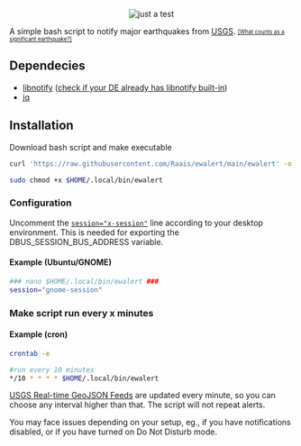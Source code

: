 <p align="center">
  <img src="https://user-images.githubusercontent.com/64605172/127781027-ca663461-e1dc-42ba-b231-eceb170097c0.png" alt="just a test">
</p>

A simple bash script to notify major earthquakes from [USGS](https://earthquake.usgs.gov/earthquakes/feed/v1.0/summary/significant_hour.geojson). <sub><sup>[[What counts as a significant earthquake?]](https://earthquake.usgs.gov/earthquakes/browse/significant.php#sigdef)</sup></sub>

## Dependecies

* [libnotify](https://github.com/GNOME/libnotify) ([check if your DE already has libnotify built-in](https://wiki.archlinux.org/title/Desktop_notifications#Libnotify))
* [jq](https://stedolan.github.io/jq/download/)

## Installation

Download bash script and make executable
```bash
curl 'https://raw.githubusercontent.com/Raais/ewalert/main/ewalert' -o $HOME/.local/bin/ewalert
```

```bash
sudo chmod +x $HOME/.local/bin/ewalert
```
### Configuration
Uncomment the [`session="x-session"`](https://github.com/Raais/ewalert/blob/9953fe78c3b82de1fb5fa43814edd843ad61aea6/ewalert#L5) line according to your desktop environment. This is needed for exporting the DBUS_SESSION_BUS_ADDRESS variable.

#### Example (Ubuntu/GNOME)
```bash
### nano $HOME/.local/bin/ewalert ###
session="gnome-session"
```

### Make script run every x minutes

#### Example (cron)
```bash
crontab -e
```
```bash
#run every 10 minutes
*/10 * * * * $HOME/.local/bin/ewalert
```
[USGS Real-time GeoJSON Feeds](https://earthquake.usgs.gov/earthquakes/feed/v1.0/geojson.php) are updated every minute, so you can choose any interval higher than that. The script will not repeat alerts.

You may face issues depending on your setup, eg., if you have notifications disabled, or if you have turned on Do Not Disturb mode.
